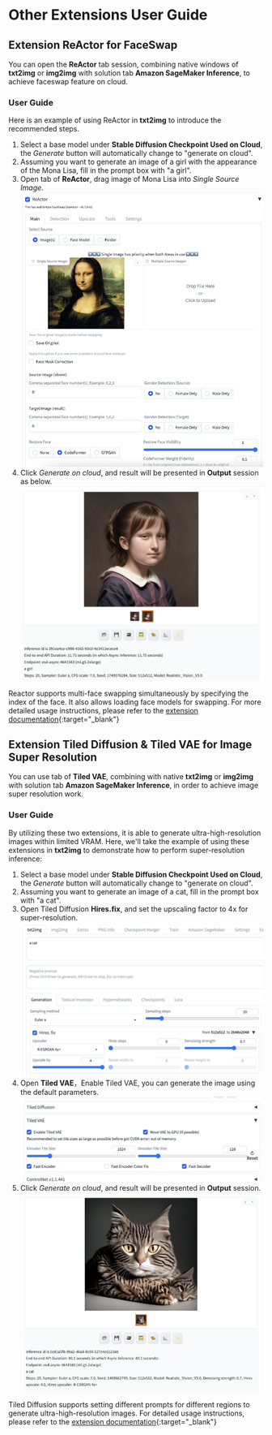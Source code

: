 # Other Extensions User Guide

## Extension ReActor for FaceSwap 

You can open the **ReActor** tab session, combining native windows of **txt2img** or **img2img** with solution tab **Amazon SageMaker Inference**, to achieve faceswap feature on cloud.

### User Guide
Here is an example of using ReActor in **txt2img** to introduce the recommended steps.
1. Select a base model under **Stable Diffusion Checkpoint Used on Cloud**, the *Generate* button will automatically change to "generate on cloud".
2. Assuming you want to generate an image of a girl with the appearance of the Mona Lisa, fill in the prompt box with "a girl".
3. Open tab of **ReActor**, drag image of Mona Lisa into *Single Source Image*.
![Setting-Reactor](../../images/reactor.png)
4. Click *Generate on cloud*, and result will be presented in **Output** session as below.
![Setting-Reactor](../../images/reactor_result.png)

Reactor supports multi-face swapping simultaneously by specifying the index of the face. It also allows loading face models for swapping. For more detailed usage instructions, please refer to the [extension documentation](https://github.com/Gourieff/sd-webui-reactor){:target="_blank"}


## Extension Tiled Diffusion & Tiled VAE for Image Super Resolution

You can use tab of **Tiled VAE**, combining with native **txt2img** or **img2img** with solution tab **Amazon SageMaker Inference**, in order to achieve image super resolution work. 


### User Guide
By utilizing these two extensions, it is able to generate ultra-high-resolution images within limited VRAM. Here, we'll take the example of using these extensions in **txt2img** to demonstrate how to perform super-resolution inference:

1. Select a base model under **Stable Diffusion Checkpoint Used on Cloud**, the *Generate* button will automatically change to "generate on cloud".
2. Assuming you want to generate an image of a cat, fill in the prompt box with "a cat".
3. Open Tiled Diffusion **Hires.fix**, and set the upscaling factor to 4x for super-resolution.
![Setting-tiledvae](../../images/tiledvae1.png)
4. Open **Tiled VAE**，Enable Tiled VAE, you can generate the image using the default parameters.
![Setting-tiledvae](../../images/tiledvae2.png)
5. Click *Generate on cloud*, and result will be presented in **Output** session.
![Setting-tiledvae](../../images/tiledvae_result.png)

Tiled Diffusion supports setting different prompts for different regions to generate ultra-high-resolution images. For detailed usage instructions, please refer to the [extension documentation](https://github.com/pkuliyi2015/multidiffusion-upscaler-for-automatic1111/tree/main){:target="_blank"}
